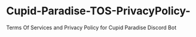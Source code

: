 # Cupid-Paradise-TOS-PrivacyPolicy-
Terms Of Services and Privacy Policy for Cupid Paradise Discord Bot
